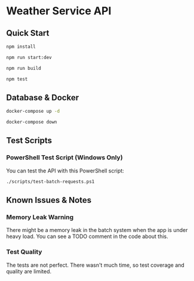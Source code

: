 # Weather Service API


## Quick Start

```bash
npm install

npm run start:dev

npm run build

npm test
```



## Database & Docker

```bash
docker-compose up -d

docker-compose down
```


## Test Scripts

### PowerShell Test Script (Windows Only)
You can test the API with this PowerShell script:

```bash
./scripts/test-batch-requests.ps1
```

## Known Issues & Notes

### Memory Leak Warning
There might be a memory leak in the batch system when the app is under heavy load. You can see a TODO comment in the code about this.

### Test Quality
The tests are not perfect. There wasn't much time, so test coverage and quality are limited.

